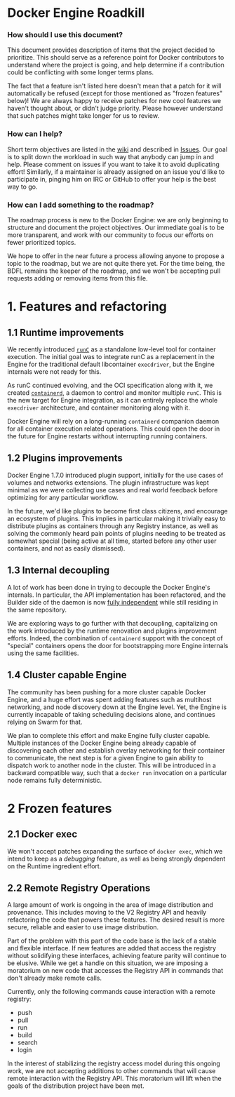 Docker Engine Roadkill
======================

### How should I use this document?

This document provides description of items that the project decided to prioritize. This should
serve as a reference point for Docker contributors to understand where the project is going, and
help determine if a contribution could be conflicting with some longer terms plans.

The fact that a feature isn't listed here doesn't mean that a patch for it will automatically be
refused (except for those mentioned as "frozen features" below)! We are always happy to receive
patches for new cool features we haven't thought about, or didn't judge priority. Please however
understand that such patches might take longer for us to review.

### How can I help?

Short term objectives are listed in the [wiki](https://github.com/docker/docker/wiki) and described
in [Issues](https://github.com/docker/docker/issues?q=is%3Aopen+is%3Aissue+label%3Aroadmap). Our
goal is to split down the workload in such way that anybody can jump in and help. Please comment on
issues if you want to take it to avoid duplicating effort! Similarly, if a maintainer is already
assigned on an issue you'd like to participate in, pinging him on IRC or GitHub to offer your help is
the best way to go.

### How can I add something to the roadmap?

The roadmap process is new to the Docker Engine: we are only beginning to structure and document the
project objectives. Our immediate goal is to be more transparent, and work with our community to
focus our efforts on fewer prioritized topics.

We hope to offer in the near future a process allowing anyone to propose a topic to the roadmap, but
we are not quite there yet. For the time being, the BDFL remains the keeper of the roadmap, and we
won't be accepting pull requests adding or removing items from this file.

# 1. Features and refactoring

## 1.1 Runtime improvements

We recently introduced [`runC`](https://runc.io) as a standalone low-level tool for container
execution. The initial goal was to integrate runC as a replacement in the Engine for the traditional
default libcontainer `execdriver`, but the Engine internals were not ready for this.

As runC continued evolving, and the OCI specification along with it, we created
[`containerd`](https://containerd.tools/), a daemon to control and monitor multiple `runC`. This is
the new target for Engine integration, as it can entirely replace the whole `execdriver`
architecture, and container monitoring along with it.

Docker Engine will rely on a long-running `containerd` companion daemon for all container execution
related operations. This could open the door in the future for Engine restarts without interrupting
running containers.

## 1.2 Plugins improvements

Docker Engine 1.7.0 introduced plugin support, initially for the use cases of volumes and networks
extensions. The plugin infrastructure was kept minimal as we were collecting use cases and real
world feedback before optimizing for any particular workflow.

In the future, we'd like plugins to become first class citizens, and encourage an ecosystem of
plugins. This implies in particular making it trivially easy to distribute plugins as containers
through any Registry instance, as well as solving the commonly heard pain points of plugins needing
to be treated as somewhat special (being active at all time, started before any other user
containers, and not as easily dismissed).

## 1.3 Internal decoupling

A lot of work has been done in trying to decouple the Docker Engine's internals. In particular, the
API implementation has been refactored, and the Builder side of the daemon is now
[fully independent](https://github.com/docker/docker/tree/master/builder) while still residing in
the same repository.

We are exploring ways to go further with that decoupling, capitalizing on the work introduced by the
runtime renovation and plugins improvement efforts. Indeed, the combination of `containerd` support
with the concept of "special" containers opens the door for bootstrapping more Engine internals
using the same facilities.

## 1.4 Cluster capable Engine

The community has been pushing for a more cluster capable Docker Engine, and a huge effort was spent
adding features such as multihost networking, and node discovery down at the Engine level. Yet, the
Engine is currently incapable of taking scheduling decisions alone, and continues relying on Swarm
for that.

We plan to complete this effort and make Engine fully cluster capable. Multiple instances of the
Docker Engine being already capable of discovering each other and establish overlay networking for
their container to communicate, the next step is for a given Engine to gain ability to dispatch work
to another node in the cluster. This will be introduced in a backward compatible way, such that a
`docker run` invocation on a particular node remains fully deterministic.

# 2 Frozen features

## 2.1 Docker exec

We won't accept patches expanding the surface of `docker exec`, which we intend to keep as a
*debugging* feature, as well as being strongly dependent on the Runtime ingredient effort.

## 2.2 Remote Registry Operations

A large amount of work is ongoing in the area of image distribution and provenance. This includes
moving to the V2 Registry API and heavily refactoring the code that powers these features. The
desired result is more secure, reliable and easier to use image distribution.

Part of the problem with this part of the code base is the lack of a stable and flexible interface.
If new features are added that access the registry without solidifying these interfaces, achieving
feature parity will continue to be elusive. While we get a handle on this situation, we are imposing
a moratorium on new code that accesses the Registry API in commands that don't already make remote
calls.

Currently, only the following commands cause interaction with a remote registry:

  - push
  - pull
  - run
  - build
  - search
  - login

In the interest of stabilizing the registry access model during this ongoing work, we are not
accepting additions to other commands that will cause remote interaction with the Registry API. This
moratorium will lift when the goals of the distribution project have been met.
